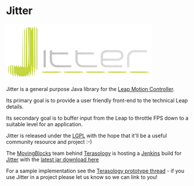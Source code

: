 Jitter
======

![Jitter](jitterlogo.png "Jitter")

Jitter is a general purpose Java library for the [Leap Motion Controller](http://leapmotion.com/).

Its primary goal is to provide a user friendly front-end to the technical Leap details.

Its secondary goal is to buffer input from the Leap to throttle FPS down to a suitable level for an application.

Jitter is released under the [LGPL](http://www.gnu.org/copyleft/lesser.html) with the hope that it'll be a useful community resource and project :-)

The [MovingBlocks](https://github.com/movingblocks) team behind [Terasology](http://terasology.org) is hosting a [Jenkins](http://jenkins.movingblocks.net) build for [Jitter](http://jenkins.movingblocks.net/job/Jitter/) with the [latest jar download here](http://jenkins.movingblocks.net/job/Jitter/lastSuccessfulBuild/artifact/build/libs/jitter.jar)

For a sample implementation see the [Terasology prototype thread](http://forum.movingblocks.net/threads/leap-motion-controller.707/) - if you use Jitter in a project please let us know so we can link to you!